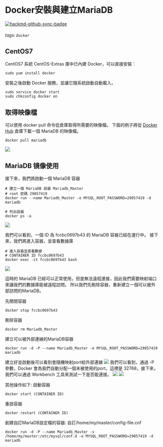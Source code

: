 # Docker安裝與建立MariaDB

[![hackmd-github-sync-badge](https://hackmd.io/Jjtl_boeRQajFNCgxy5trA/badge)](https://hackmd.io/Jjtl_boeRQajFNCgxy5trA)

###### tags: `Docker`
## CentOS7
CentOS7 系統 CentOS-Extras 庫中已內建 Docker，可以直接安裝：
```
sudo yum install docker
```
安裝之後啟動 Docker 服務，並讓它隨系統啟動自動載入。
```
sudo service docker start
sudo chkconfig docker on
```
## 取得映像檔
可以使用 docker pull 命令從倉庫取得所需要的映像檔。
下面的例子將從 [Docker Hub](https://hub.docker.com/) 倉庫下載一個 MariaDB 的映像檔。
```
docker pull mariadb
```
![](https://i.imgur.com/nKsnqDo.png)
## MariaDB 镜像使用
接下來，我們將啟動一個 MariaDB 容器
```
# 建立一個 MariaDB 容器 Mariadb_Master
# root 密碼 29057419
docker run --name Mariadb_Master -e MYSQL_ROOT_PASSWORD=29057419 -d mariadb

# 列出容器
docker ps -a
```
![](https://i.imgur.com/x2A8eq7.png)

我們可以看到，一個 ID 為 fccbc0697b43 的 MariaDB 容器已經在運行中。
接下來，我們將進入容器，並查看數據庫
```
# 進入容器並查看數據
# CONTAINER ID fccbc0697b43
docker exec -it fccbc0697b43 bash
```
![](https://i.imgur.com/T54tD9E.png)

這時的 MariaDB 已經可以正常使用，但是無法遠程連接，因此我們需要映射端口來讓我們的數據庫能被遠程訪問。
所以我們先刪除容器，重新建立一個可以被外部訪問的MariaDB。

先關閉容器
```
docker stop fccbc0697b43

```
刪除容器
```
docker rm Mariadb_Master
```
建立可以被外部連線的MariaDB容器
```
docker run -d -P --name Mariadb_Master -e MYSQL_ROOT_PASSWORD=29057419 mariadb
```
建立好並啟動後可以看到會隨機映射port給外部連線
![](https://i.imgur.com/RZaunOX.png)
我們可以看到，通過 -P 參數，Docker 會為我們自動分配一個未被使用的port，這裡是 32768，接下來，我們可以通過 Workbench 工具來測試一下是否能連接。
![](https://i.imgur.com/M87nlAH.png)
![](https://i.imgur.com/UpH0riv.png)


其他操作如下:
啟動容器
```
docker start (CONTAINER ID)
```
重啟容器
```
docker restart (CONTAINER ID)
```
創建自訂MariaDB設定檔的容器:
自訂/home/my/master/config-file.cnf
```
docker run -d -P --name Mariadb_Master -v /home/my/master:/etc/mysql/conf.d -e MYSQL_ROOT_PASSWORD=29057419 -d mariadb
```
